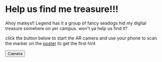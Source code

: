

# Help us find me treasure!!!

Ahoy mateys!!
Legend has it a group of fancy seadogs hid my digital treasure somehere on yer campus. won't ya help us find it?


click the button below to start the AR camera and use your phone to scan the marker on the [poster]() to get the first hint

<button type="button" onclick="openTab('./pages/ar-camera.html')">Camera</button> 

<script>
function openTab(url) {
const link = document.createElement('a');
link.href = url;
link.target = '\_blank';
document.body.appendChild(link);
link.click();
link.remove();
}
</script>
